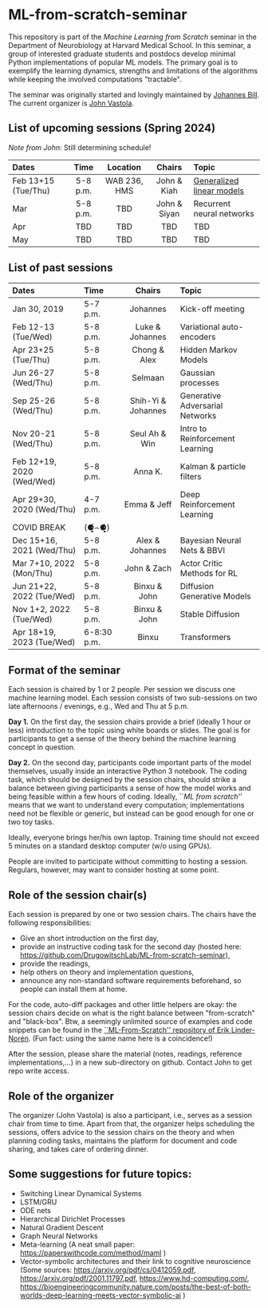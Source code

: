 # ML-from-scratch-seminar
This repository is part of the _Machine Learning from Scratch_ seminar in the Department of Neurobiology at Harvard Medical School.
In this seminar, a group of interested graduate students and postdocs develop minimal Python implementations of popular ML models. The primary goal is to exemplify the learning dynamics, strengths and limitations of the algorithms while keeping the involved computations "tractable".

The seminar was originally started and lovingly maintained by [Johannes Bill](https://billscientific.github.io/). 
The current organizer is [John Vastola](https://johnvastola.com). 

## List of upcoming sessions (Spring 2024)

*Note from John*: Still determining schedule!

|     Dates                  |   Time   |  Location |    Chairs           |     Topic                       |
|:---------------------------|:---------:|:--------:|:-------------------:|:--------------------------------|
| Feb 13+15 (Tue/Thu)       | 5-8 p.m. | WAB 236, HMS | John & Kiah   | [Generalized linear models](https://github.com/DrugowitschLab/ML-from-scratch-seminar/tree/master/GLMs)       |
| Mar        | 5-8 p.m. | TBD | John & Siyan |   Recurrent neural networks         |
| Apr        | TBD | TBD    |  TBD        | TBD             |
| May       | TBD | TBD | TBD  | TBD |


## List of past sessions

|     Dates                  |   Time   |     Chairs           |     Topic                       |
|:---------------------------|:---------|:--------------------:|:--------------------------------|
| Jan 30, 2019               | 5-7 p.m. | Johannes             | Kick-off meeting                |
| Feb 12-13 (Tue/Wed)        | 5-8 p.m. | Luke & Johannes      | Variational auto-encoders       |
| Apr 23+25 (Tue/Thu)        | 5-8 p.m. | Chong & Alex         | Hidden Markov Models            |
| Jun 26-27 (Wed/Thu)        | 5-8 p.m. | Selmaan              | Gaussian processes              |
| Sep 25-26 (Wed/Thu)        | 5-8 p.m. | Shih-Yi & Johannes   | Generative Adversarial Networks |
| Nov 20-21 (Wed/Thu)        | 5-8 p.m. | Seul Ah & Win        | Intro to Reinforcement Learning |
| Feb 12+19, 2020 (Wed/Wed)  | 5-8 p.m. | Anna K.              | Kalman & particle filters       |
| Apr 29+30, 2020 (Wed/Thu)  | 4-7 p.m. | Emma & Jeff          | Deep Reinforcement Learning     |
| COVID BREAK                | (⚈̥̥̥̥̥́⌢⚈̥̥̥̥̥̀)    |                      |                                 |
| Dec 15+16, 2021 (Wed/Thu)  | 5-8 p.m. | Alex & Johannes      | Bayesian Neural Nets & BBVI     |
| Mar  7+10, 2022 (Mon/Thu)  | 5-8 p.m. | John & Zach          | Actor Critic Methods for RL     |
| Jun 21+22, 2022 (Tue/Wed)  | 5-8 p.m. | Binxu & John         | Diffusion Generative Models     |
| Nov 1+2, 2022 (Tue/Wed)    | 5-8 p.m. | Binxu & John         | Stable Diffusion                |
| Apr 18+19, 2023 (Tue/Wed)  | 6-8:30 p.m. | Binxu             | Transformers                    |


## Format of the seminar

Each session is chaired by 1 or 2 people.
Per session we discuss one machine learning model.
Each session consists of two sub-sessions on two late afternoons / evenings, e.g., Wed and Thu at 5 p.m.

**Day 1.** On the first day, the session chairs provide a brief (ideally 1 hour or less) introduction to the topic using white boards or slides.
The goal is for participants to get a sense of the theory behind the machine learning concept in question.

**Day 2.** On the second day, participants code important parts of the model themselves, usually inside an interactive Python 3 notebook. 
The coding task, which should be designed by the session chairs, should strike a balance between giving participants a sense of how the model works and being feasible within a few hours of coding. 
Ideally, ``*ML from scratch*'' means that we want to understand every computation; implementations need not be flexible or generic, but instead can be good enough for one or two toy tasks.

Ideally, everyone brings her/his own laptop.
Training time should not exceed 5 minutes on a standard desktop computer (w/o using GPUs).

People are invited to participate without committing to hosting a session. Regulars, however, may want to consider hosting at some point.

## Role of the session chair(s)
Each session is prepared by one or two session chairs.
The chairs have the following responsibilities:
  - Give an short introduction on the first day,
  - provide an instructive coding task for the second day (hosted here:  https://github.com/DrugowitschLab/ML-from-scratch-seminar),
  - provide the readings,
  - help others on theory and implementation questions,
  - announce any non-standard software requirements beforehand, so people can install them at home.

For the code, auto-diff packages and other little helpers are okay: the session chairs decide on what is the right balance between "from-scratch" and "black-box". Btw, a seemingly unlimited source of examples and code snippets can be found in the [``ML-From-Scratch'' repository of Erik Linder-Norén](https://github.com/eriklindernoren/ML-From-Scratch). (Fun fact: using the same name here is a coincidence!)

After the session, please share the material (notes, readings, reference implementations,...) in a new sub-directory on github. Contact John to get repo write access.

## Role of the organizer

The organizer (John Vastola) is also a participant, i.e., serves as a session chair from time to time.
Apart from that, the organizer helps scheduling the sessions, offers advice to the session chairs on the theory and when planning coding tasks, maintains the platform for document and code sharing, and takes care of ordering dinner.



## Some suggestions for future topics:

- Switching Linear Dynamical Systems
- LSTM/GRU
- ODE nets 
- Hierarchical Dirichlet Processes
- Natural Gradient Descent
- Graph Neural Networks
- Meta-learning (A neat small paper: https://paperswithcode.com/method/maml )
- Vector-symbolic architectures and their link to cognitive neuroscience (Some sources: https://arxiv.org/pdf/cs/0412059.pdf, https://arxiv.org/pdf/2001.11797.pdf, https://www.hd-computing.com/, https://bioengineeringcommunity.nature.com/posts/the-best-of-both-worlds-deep-learning-meets-vector-symbolic-ai )



